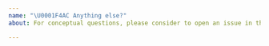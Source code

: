 ```yaml
---
name: "\U0001F4AC Anything else?"
about: For conceptual questions, please consider to open an issue in the documentation repository.

---
```

<!--
Thanks for contributing to the project 🙌 ❤️

Before opening a new issue, please make sure that we do not have any duplicates already open. You can ensure this by searching the issue list for this repository. If there is a duplicate, please close your issue and add a comment to the existing issue instead.

Also, be sure to check our readme first: https://github.com/corona-warn-app/cwa-app-ios
-->
